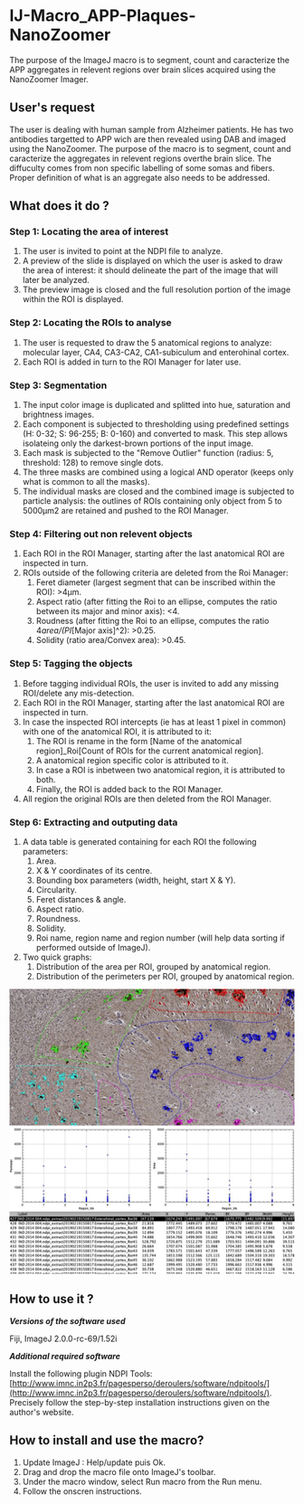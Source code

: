 # IJ-Macro_APP-Plaques-NanoZoomer
The purpose of the ImageJ macro is to segment, count and caracterize the APP aggregates in relevent regions over brain slices acquired using the NanoZoomer Imager.

## User's request
The user is dealing with human sample from Alzheimer patients. He has two antibodies targetted to APP wich are then revealed using DAB and imaged using the NanoZoomer. The purpose of the macro is to segment, count and caracterize the aggregates in relevent regions overthe brain slice. The diffuculty comes from non specific labelling of some somas and fibers. Proper definition of what is an aggregate also needs to be addressed.

## What does it do ?
### Step 1: Locating the area of interest
1. The user is invited to point at the NDPI file to analyze.
2. A preview of the slide is displayed on which the user is asked to draw the area of interest: it should delineate the part of the image that will later be analyzed.
3. The preview image is closed and the full resolution portion of the image within the ROI is displayed.

### Step 2: Locating the ROIs to analyse
1. The user is requested to draw the 5 anatomical regions to analyze: molecular layer, CA4, CA3-CA2, CA1-subiculum and enterohinal cortex.
2. Each ROI is added in turn to the ROI Manager for later use.

### Step 3: Segmentation
1. The input color image is duplicated and splitted into hue, saturation and brightness images.
2. Each component is subjected to thresholding using predefined settings (H: 0-32; S: 96-255; B: 0-160) and converted to mask. This step allows isolateing only the darkest-brown portions of the input image. 
3. Each mask is subjected to the "Remove Outlier" function (radius: 5, threshold: 128) to remove single dots.
4. The three masks are combined using a logical AND operator (keeps only what is common to all the masks).
5. The individual masks are closed and the combined image is subjected to particle analysis: the outlines of ROIs containing only object from 5 to 5000µm2 are retained and pushed to the ROI Manager.

### Step 4: Filtering out non relevent objects
1. Each ROI in the ROI Manager, starting after the last anatomical ROI are inspected in turn.
2. ROIs outside of the following criteria are deleted from the Roi Manager:
    1. Feret diameter (largest segment that can be inscribed within the ROI): >4µm.
    2. Aspect ratio (after fitting the Roi to an ellipse, computes the ratio between its major and minor axis): <4.
    3. Roudness (after fitting the Roi to an ellipse, computes the ratio 4*area/(PI*[Major axis]^2): >0.25.
    4. Solidity (ratio area/Convex area): >0.45.

### Step 5: Tagging the objects
1. Before tagging individual ROIs, the user is invited to add any missing ROI/delete any mis-detection.
2. Each ROI in the ROI Manager, starting after the last anatomical ROI are inspected in turn.
3. In case the inspected ROI intercepts (ie has at least 1 pixel in common) with one of the anatomical ROI, it is attributed to it:
    1. The ROI is rename in the form [Name of the anatomical region]_Roi[Count of ROIs for the current anatomical region].
    2. A anatomical region specific color is attributed to it.
    3. In case a ROI is inbetween two anatomical region, it is attributed to both.
    4. Finally, the ROI is added back to the ROI Manager.
4. All region the original ROIs are then deleted from the ROI Manager.

### Step 6: Extracting and outputing data
1. A data table is generated containing for each ROI the following parameters:
    1. Area.
    2. X & Y coordinates of its centre.
    3. Bounding box parameters (width, height, start X & Y).
    4. Circularity.
    5. Feret distances & angle.
    6. Aspect ratio.
    7. Roundness.
    8. Solidity.
    9. Roi name, region name and region number (will help data sorting if performed outside of ImageJ).
2. Two quick graphs:
    1. Distribution of the area per ROI, grouped by anatomical region.
    2. Distribution of the perimeters per ROI, grouped by anatomical region.
    
![Example output](/Images/Illust_APP_Macro.jpg)
    
## How to use it ?
___Versions of the software used___

Fiji, ImageJ 2.0.0-rc-69/1.52i

___Additional required software___

Install the following plugin
NDPI Tools: [http://www.imnc.in2p3.fr/pagesperso/deroulers/software/ndpitools/](http://www.imnc.in2p3.fr/pagesperso/deroulers/software/ndpitools/). Precisely follow the step-by-step installation instructions given on the author's website.

## How to install and use the macro?
1. Update ImageJ : Help/update puis Ok.
2. Drag and drop the macro file onto ImageJ's toolbar.
3. Under the macro window, select Run macro from the Run menu.
4. Follow the onscren instructions.
